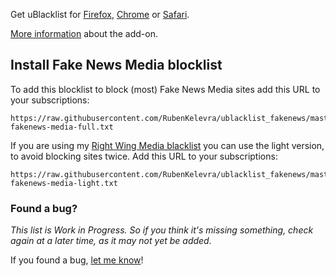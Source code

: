 Get uBlacklist for [Firefox](https://addons.mozilla.org/en-US/firefox/addon/ublacklist/), [Chrome](https://chromewebstore.google.com/detail/ublacklist/pncfbmialoiaghdehhbnbhkkgmjanfhe) or [Safari](https://apps.apple.com/us/app/ublacklist-for-safari/id1547912640). 

[More information](https://iorate.github.io/ublacklist/docs) about the add-on.

## Install Fake News Media blocklist

To add this blocklist to block (most) Fake News Media sites add this URL to your subscriptions:

```
https://raw.githubusercontent.com/RubenKelevra/ublacklist_fakenews/master/ublacklist-fakenews-media-full.txt
```

If you are using my [Right Wing Media blacklist](https://github.com/RubenKelevra/ublacklist_rightwing_media) you can use the light version, to avoid blocking sites twice. Add this URL to your subscriptions:

```
https://raw.githubusercontent.com/RubenKelevra/ublacklist_fakenews/master/ublacklist-fakenews-media-light.txt
```

### Found a bug?

_This list is Work in Progress. So if you think it's missing something, check again at a later time, as it may not yet be added._

If you found a bug, [let me know](https://github.com/RubenKelevra/ublacklist_fakenews/issues/new/choose)!
